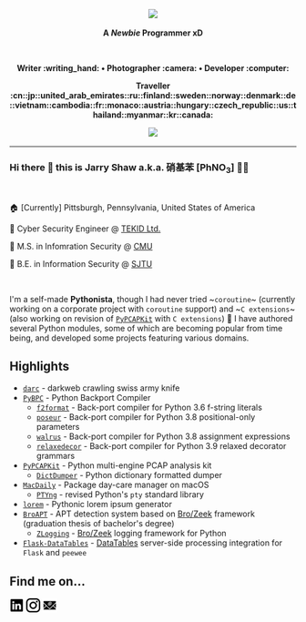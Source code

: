 <!--
**JarryShaw/JarryShaw** is a ✨ _special_ ✨ repository because its `README.md` (this file) appears on your GitHub profile.

Here are some ideas to get you started:

- 🔭 I’m currently working on ...
- 🌱 I’m currently learning ...
- 👯 I’m looking to collaborate on ...
- 🤔 I’m looking for help with ...
- 💬 Ask me about ...
- 📫 How to reach me: ...
- 😄 Pronouns: ...
- ⚡ Fun fact: ...
-->

<p align="center">
  <a href="https://wakatime.com/jarryshaw">
    <img src="https://github-readme-stats.vercel.app/api?username=jarryshaw&show_icons=true&theme=dark&include_all_commits=true&count_private=true" />
  </a>
</p>

<p align="center">
  <strong>
    A <em>Newbie</em> Programmer xD
  </strong>
</p>

<br />

<p align="center">
  <strong>
    Writer :writing_hand: • Photographer :camera: • Developer :computer:
  </strong>
</p>
<p align="center">
  <strong>
    Traveller :cn::jp::united_arab_emirates::ru::finland::sweden::norway::denmark::de::vietnam::cambodia::fr::monaco::austria::hungary::czech_republic::us::thailand::myanmar::kr::canada:
  </strong>
</p>

<p align="center">
  <a href="https://github.com/JarryShaw">
    <img src="https://github-profile-trophy.vercel.app/?username=jarryshaw&column=7&theme=onedark&no-bg=false" />
  </a>
</p>

---

### Hi there :wave: this is Jarry Shaw a.k.a. 硝基苯 \[PhNO<sub>3</sub>\] :rainbow_flag: 

<br />

:house: \[Currently\] Pittsburgh, Pennsylvania, United States of America

:office: Cyber Security Engineer @ [TEKID Ltd.](https://www.tek-id.com)

:school: M.S. in Infomration Security @ [CMU](https://www.cmu.edu/ini/academics/msis/)

:school: B.E. in Information Security @ [SJTU](https://infosec.sjtu.edu.cn/)

<br />

I'm a self-made **Pythonista**, though I had never tried ~`coroutine`~ (currently working on a corporate
project with `coroutine` support) and ~`C extensions`~ (also working on revision of 
[`PyPCAPKit`](https://github.com/JarryShaw/PyPCAPKit) with `C extensions`) :rofl: 
I have authored several Python modules, some of which are becoming popular from time being, and developed 
some projects featuring various domains.

Highlights
----------

- [`darc`](https://github.com/JarryShaw/darc) - darkweb crawling swiss army knife
- [`PyBPC`](https://github.com/pybpc/pybpc) - Python Backport Compiler
  - [`f2format`](https://github.com/pybpc/f2format) - Back-port compiler for Python 3.6 f-string literals
  - [`poseur`](https://github.com/pybpc/poseur) - Back-port compiler for Python 3.8 positional-only parameters
  - [`walrus`](https://github.com/pybpc/walrus) - Back-port compiler for Python 3.8 assignment expressions
  - [`relaxedecor`](https://github.com/pybpc/relaxedecor) - Back-port compiler for Python 3.9 relaxed decorator grammars
- [`PyPCAPKit`](https://github.com/JarryShaw/PyPCAPKit) - Python multi-engine PCAP analysis kit
  - [`DictDumper`](https://github.com/JarryShaw/DictDumper) - Python dictionary formatted dumper
- [`MacDaily`](https://github.com/JarryShaw/MacDaily) - Package day-care manager on macOS
  - [`PTYng`](https://github.com/JarryShaw/ptyng) - revised Python's `pty` standard library
- [`lorem`](https://github.com/JarryShaw/lorem) - Pythonic lorem ipsum generator
- [`BroAPT`](https://github.com/JarryShaw/BroAPT) - APT detection system based on [Bro/Zeek](https://zeek.org/) framework (graduation thesis of bachelor's degree)
  - [`ZLogging`](https://github.com/JarryShaw/zlogging) - [Bro/Zeek](https://zeek.org/) logging framework for Python
- [`Flask-DataTables`](https://github.com/JarryShaw/Flask-DataTables) - [DataTables](https://datatables.net) server-side processing integration for `Flask` and `peewee`

Find me on...
-------------

[<img src="https://github.com/JarryShaw/JarryShaw/blob/master/img/linkedin.svg" width="5%">](https://www.linkedin.com/in/jarryshaw)
[<img src="https://github.com/JarryShaw/JarryShaw/blob/master/img/instagram.svg" width="5%">](https://instagram.com/jarryshaw)
[<img src="https://github.com/JarryShaw/JarryShaw/blob/master/img/email.svg" width="5%">](mailto:jarryshaw@icloud.com)
